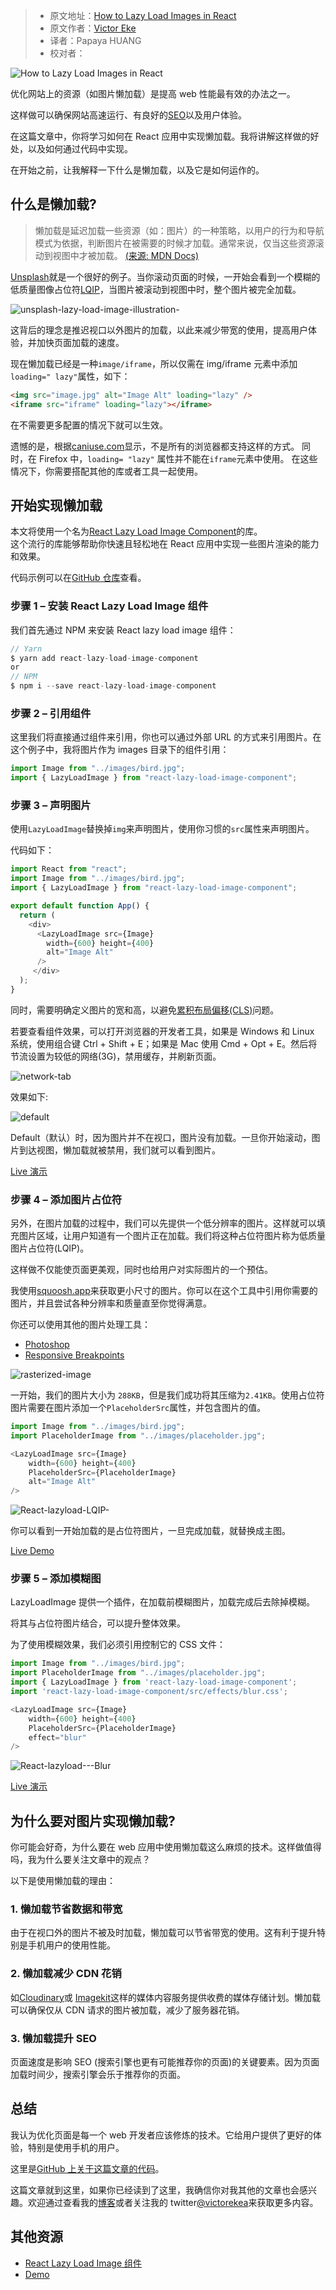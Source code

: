 > -  原文地址：[How to Lazy Load Images in React](https://www.freecodecamp.org/news/how-to-lazy-load-images-in-react/)
> -  原文作者：[Victor Eke](https://www.freecodecamp.org/news/author/victoreke/)
> -  译者：Papaya HUANG
> -  校对者：

![How to Lazy Load Images in React](https://www.freecodecamp.org/news/content/images/size/w2000/2022/08/How-to-lazy-load-images-in-React-1.png)

优化网站上的资源（如图片懒加载）是提高 web 性能最有效的办法之一。

这样做可以确保网站高速运行、有良好的[SEO](https://en.wikipedia.org/wiki/Search_engine_optimization)以及用户体验。

在这篇文章中，你将学习如何在 React 应用中实现懒加载。我将讲解这样做的好处，以及如何通过代码中实现。

在开始之前，让我解释一下什么是懒加载，以及它是如何运作的。

## 什么是懒加载?

> 懒加载是延迟加载一些资源（如：图片）的一种策略，以用户的行为和导航模式为依据，判断图片在被需要的时候才加载。通常来说，仅当这些资源滚动到视图中才被加载。 [(来源: MDN Docs)](https://developer.mozilla.org/en-US/docs/Glossary/Lazy_load)

[Unsplash](http://unsplash.com)就是一个很好的例子。当你滚动页面的时候，一开始会看到一个模糊的低质量图像占位符[LQIP](https://web.dev/image-component/)，当图片被滚动到视图中时，整个图片被完全加载。

![unsplash-lazy-load-image-illustration-](https://www.freecodecamp.org/news/content/images/2022/08/unsplash-lazy-load-image-illustration-.gif)

这背后的理念是推迟视口以外图片的加载，以此来减少带宽的使用，提高用户体验，并加快页面加载的速度。

现在懒加载已经是一种`image/iframe`，所以仅需在 img/iframe 元素中添加 `loading=" lazy"`属性，如下：

```html
<img src="image.jpg" alt="Image Alt" loading="lazy" />
<iframe src="iframe" loading="lazy"></iframe>
```

在不需要更多配置的情况下就可以生效。

遗憾的是，根据[caniuse.com](https://caniuse.com/?search=lazyloadin)显示，不是所有的浏览器都支持这样的方式。 同时，在 Firefox 中，`loading= "lazy"` 属性并不能在`iframe`元素中使用。 在这些情况下，你需要搭配其他的库或者工具一起使用。


## 开始实现懒加载

本文将使用一个名为[React Lazy Load Image Component](https://www.npmjs.com/package/react-lazy-load-image-component)的库。  
这个流行的库能够帮助你快速且轻松地在 React 应用中实现一些图片渲染的能力和效果。

代码示例可以在[GitHub 仓库](https://github.com/evavic44/react-lazyload)查看。

### 步骤 1 – 安装 React Lazy Load Image 组件

我们首先通过 NPM 来安装 React lazy load image 组件：

```js
// Yarn
$ yarn add react-lazy-load-image-component
or
// NPM
$ npm i --save react-lazy-load-image-component
```

### 步骤 2 – 引用组件

这里我们将直接通过组件来引用，你也可以通过外部 URL 的方式来引用图片。在这个例子中，我将图片作为 images 目录下的组件引用：

```js
import Image from "../images/bird.jpg";
import { LazyLoadImage } from "react-lazy-load-image-component";
```


### 步骤 3 – 声明图片

使用`LazyLoadImage`替换掉`img`来声明图片，使用你习惯的`src`属性来声明图片。

代码如下：

```js
import React from "react";
import Image from "../images/bird.jpg";
import { LazyLoadImage } from "react-lazy-load-image-component";

export default function App() {
  return (
    <div>
      <LazyLoadImage src={Image}
        width={600} height={400}
        alt="Image Alt"
      />
     </div>
  );
}
```

同时，需要明确定义图片的宽和高，以避免[累积布局偏移(CLS)](https://web.dev/cls/)问题。

若要查看组件效果，可以打开浏览器的开发者工具，如果是 Windows 和 Linux 系统，使用组合键 Ctrl + Shift + E；如果是 Mac 使用 Cmd + Opt + E。然后将节流设置为较低的网络(3G)，禁用缓存，并刷新页面。

  
![network-tab](https://www.freecodecamp.org/news/content/images/2022/08/network-tab.png)

效果如下:

  

![default](https://www.freecodecamp.org/news/content/images/2022/08/default.gif)

Default（默认）时，因为图片并不在视口，图片没有加载。一旦你开始滚动，图片到达视图，懒加载就被禁用，我们就可以看到图片。

[Live 演示](https://react-lazyload.vercel.app/default)

### 步骤 4 – 添加图片占位符

另外，在图片加载的过程中，我们可以先提供一个低分辨率的图片。这样就可以填充图片区域，让用户知道有一个图片正在加载。我们将这种占位符图片称为低质量图片占位符(LQIP)。

这样做不仅能使页面更美观，同时也给用户对实际图片的一个预估。

我使用[squoosh.app](https://squoosh.app/)来获取更小尺寸的图片。你可以在这个工具中引用你需要的图片，并且尝试各种分辨率和质量直至你觉得满意。

你还可以使用其他的图片处理工具：

-   [Photoshop](https://www.adobe.com/products/photoshop.html)
-   [Responsive Breakpoints](https://responsivebreakpoints.com)

  

![rasterized-image](https://www.freecodecamp.org/news/content/images/2022/08/rasterized.png)

一开始，我们的图片大小为 `288KB`，但是我们成功将其压缩为`2.41KB`。使用占位符图片需要在图片添加一个`PlaceholderSrc`属性，并包含图片的值。

```js
import Image from "../images/bird.jpg";
import PlaceholderImage from "../images/placeholder.jpg";

<LazyLoadImage src={Image}
    width={600} height={400}
    PlaceholderSrc={PlaceholderImage}
    alt="Image Alt"
/>
```

  

![React-lazyload-LQIP-](https://www.freecodecamp.org/news/content/images/2022/08/React-lazyload---LQIP-.gif)

你可以看到一开始加载的是占位符图片，一旦完成加载，就替换成主图。

[Live Demo](https://react-lazyload.vercel.app/placeholder)

### 步骤 5 – 添加模糊图

LazyLoadImage 提供一个插件，在加载前模糊图片，加载完成后去除掉模糊。

将其与占位符图片结合，可以提升整体效果。

为了使用模糊效果，我们必须引用控制它的 CSS 文件：

```js
import Image from "../images/bird.jpg";
import PlaceholderImage from "../images/placeholder.jpg";
import { LazyLoadImage } from 'react-lazy-load-image-component';
import 'react-lazy-load-image-component/src/effects/blur.css';

<LazyLoadImage src={Image}
    width={600} height={400}
    PlaceholderSrc={PlaceholderImage}
    effect="blur"
/>
```

  

![React-lazyload---Blur](https://www.freecodecamp.org/news/content/images/2022/08/React-lazyload---Blur.gif)

[Live 演示](https://react-lazyload.vercel.app/blur)



## 为什么要对图片实现懒加载?

你可能会好奇，为什么要在 web 应用中使用懒加载这么麻烦的技术。这样做值得吗，我为什么要关注文章中的观点？

以下是使用懒加载的理由：

### 1\. 懒加载节省数据和带宽

由于在视口外的图片不被及时加载，懒加载可以节省带宽的使用。这有利于提升特别是手机用户的使用性能。

### 2. 懒加载减少 CDN 花销

如[Cloudinary](https://cloudinary.com)或 [Imagekit](https://www.freecodecamp.org/news/how-to-lazy-load-images-in-react/imagekit.io)这样的媒体内容服务提供收费的媒体存储计划。懒加载可以确保仅从 CDN 请求的图片被加载，减少了服务器花销。


### 3. 懒加载提升 SEO

页面速度是影响 SEO (搜索引擎也更有可能推荐你的页面)的关键要素。因为页面加载时间少，搜索引擎会乐于推荐你的页面。

## 总结

我认为优化页面是每一个 web 开发者应该修炼的技术。它给用户提供了更好的体验，特别是使用手机的用户。

这里是[GitHub 上关于这篇文章的代码](https://github.com/Evavic44/react-lazyload)。

这篇文章就到这里，如果你已经读到了这里，我确信你对我其他的文章也会感兴趣。欢迎通过查看我的[博客](https://eke.hashnode.dev)或者关注我的 twitter[@victorekea](https://twitter.com/victorekea)来获取更多内容。

## 其他资源

-   [React Lazy Load Image 组件](https://www.npmjs.com/package/react-lazy-load-image-component)
-   [Demo](https://react-lazyload.vercel.app)
